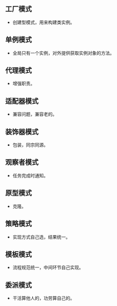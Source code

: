 ## 工厂模式
* 创建型模式，用来构建类实例。 

## 单例模式
* 全局只有一个实例，对外提供获取实例对象的方法。
## 代理模式
* 增强职责。
## 适配器模式
* 兼容问题，兼容老的。
## 装饰器模式
* 包装，同宗同源。
## 观察者模式
* 任务完成时通知。
## 原型模式
* 克隆。
## 策略模式
* 实现方式自己选，结果统一。
## 模板模式
* 流程规范统一，中间环节自己实现。
## 委派模式
* 干活算他人的，功劳算自己的。
